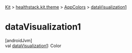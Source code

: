 
[Kit](../../../kit.html) > [healthstack.kit.theme](../index.html) > [AppColors](index.html) > [dataVisualization1](data-visualization1.html)



# dataVisualization1



[androidJvm]\
val [dataVisualization1](data-visualization1.html): Color




